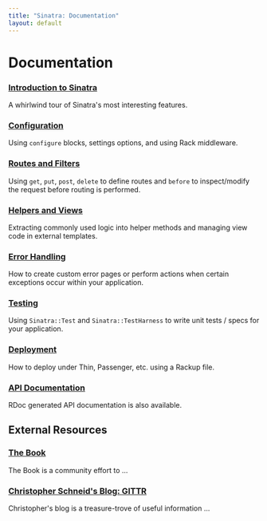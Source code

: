 ```yaml
---
title: "Sinatra: Documentation"
layout: default
---
```


Documentation
=============

### [Introduction to Sinatra](intro.html)

A whirlwind tour of Sinatra's most interesting features.

### [Configuration](configuration.html)

Using `configure` blocks, settings options, and using Rack
middleware.

### [Routes and Filters](routes-and-filters.html)

Using `get`, `put`, `post`, `delete` to define routes and `before`
to inspect/modify the request before routing is performed.

### [Helpers and Views](helpers-and-views.html)

Extracting commonly used logic into helper methods and managing
view code in external templates.

### [Error Handling](error-handling.html)

How to create custom error pages or perform actions when certain
exceptions occur within your application.

### [Testing](testing.html)

Using `Sinatra::Test` and `Sinatra::TestHarness` to write unit tests /
specs for your application.

### [Deployment](deployment.html)

How to deploy under Thin, Passenger, etc. using a Rackup file.

### [API Documentation](/api/index.html)

RDoc generated API documentation is also available.

External Resources
------------------

### [The Book](book.html)

The Book is a community effort to ...

### [Christopher Schneid's Blog: GITTR](http://www.gittr.com/)

Christopher's blog is a treasure-trove of useful information ...
